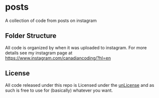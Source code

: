 # posts
A collection of code from posts on instagram

## Folder Structure
All code is organized by when it was uploaded to instagram. For more details see my instagram page at https://www.instagram.com/canadiancoding/?hl=en

## License
All code released under this repo is Licensed under the [unLicense](https://github.com/canadian-coding/posts/blob/master/LICENSE) and as such is free to use for (basically) whatever you want.
